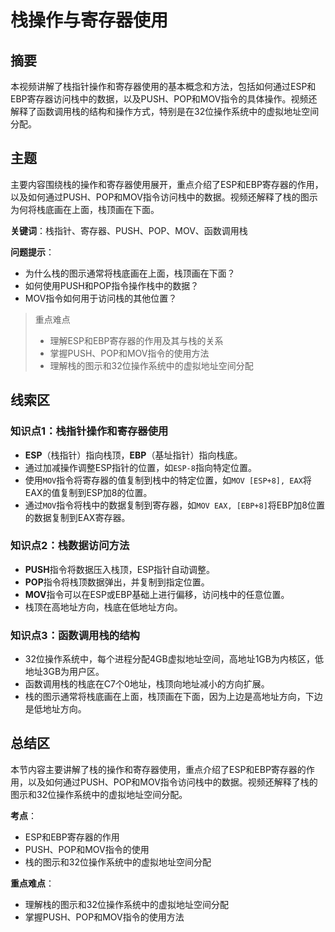 # 栈操作与寄存器使用

## 摘要

本视频讲解了栈指针操作和寄存器使用的基本概念和方法，包括如何通过ESP和EBP寄存器访问栈中的数据，以及PUSH、POP和MOV指令的具体操作。视频还解释了函数调用栈的结构和操作方式，特别是在32位操作系统中的虚拟地址空间分配。

## 主题

主要内容围绕栈的操作和寄存器使用展开，重点介绍了ESP和EBP寄存器的作用，以及如何通过PUSH、POP和MOV指令访问栈中的数据。视频还解释了栈的图示为何将栈底画在上面，栈顶画在下面。

**关键词**：栈指针、寄存器、PUSH、POP、MOV、函数调用栈

**问题提示**：
- 为什么栈的图示通常将栈底画在上面，栈顶画在下面？
- 如何使用PUSH和POP指令操作栈中的数据？
- MOV指令如何用于访问栈的其他位置？

> 重点难点
>
> - 理解ESP和EBP寄存器的作用及其与栈的关系
> - 掌握PUSH、POP和MOV指令的使用方法
> - 理解栈的图示和32位操作系统中的虚拟地址空间分配

## 线索区

### 知识点1：栈指针操作和寄存器使用
- **ESP**（栈指针）指向栈顶，**EBP**（基址指针）指向栈底。
- 通过加减操作调整ESP指针的位置，如`ESP-8`指向特定位置。
- 使用`MOV`指令将寄存器的值复制到栈中的特定位置，如`MOV [ESP+8], EAX`将EAX的值复制到ESP加8的位置。
- 通过`MOV`指令将栈中的数据复制到寄存器，如`MOV EAX, [EBP+8]`将EBP加8位置的数据复制到EAX寄存器。

### 知识点2：栈数据访问方法
- **PUSH**指令将数据压入栈顶，ESP指针自动调整。
- **POP**指令将栈顶数据弹出，并复制到指定位置。
- **MOV**指令可以在ESP或EBP基础上进行偏移，访问栈中的任意位置。
- 栈顶在高地址方向，栈底在低地址方向。

### 知识点3：函数调用栈的结构
- 32位操作系统中，每个进程分配4GB虚拟地址空间，高地址1GB为内核区，低地址3GB为用户区。
- 函数调用栈的栈底在C7个0地址，栈顶向地址减小的方向扩展。
- 栈的图示通常将栈底画在上面，栈顶画在下面，因为上边是高地址方向，下边是低地址方向。

## 总结区

本节内容主要讲解了栈的操作和寄存器使用，重点介绍了ESP和EBP寄存器的作用，以及如何通过PUSH、POP和MOV指令访问栈中的数据。视频还解释了栈的图示和32位操作系统中的虚拟地址空间分配。

**考点**：
- ESP和EBP寄存器的作用
- PUSH、POP和MOV指令的使用
- 栈的图示和32位操作系统中的虚拟地址空间分配

**重点难点**：
- 理解栈的图示和32位操作系统中的虚拟地址空间分配
- 掌握PUSH、POP和MOV指令的使用方法
